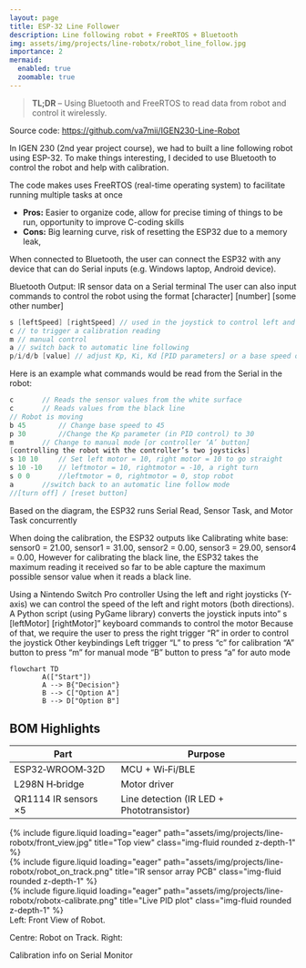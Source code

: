 ```yaml
---
layout: page
title: ESP-32 Line Follower
description: Line following robot + FreeRTOS + Bluetooth
img: assets/img/projects/line-robotx/robot_line_follow.jpg
importance: 2
mermaid:
  enabled: true
  zoomable: true
---
```


> **TL;DR** – Using Bluetooth and FreeRTOS to read data from robot and control it wirelessly. 

Source code: <https://github.com/va7mii/IGEN230-Line-Robot>


In IGEN 230 (2nd year project course), we had to built a line following robot using ESP-32. To make things interesting, I decided to use Bluetooth to control the robot and help with calibration.

The code makes uses FreeRTOS (real-time operating system) to facilitate running multiple tasks at once
* **Pros:** Easier to organize code, allow for precise timing of things to be run, opportunity to improve C-coding skills
* **Cons:** Big learning curve, risk of resetting the ESP32 due to a memory leak, 


When connected to Bluetooth, the user can connect the ESP32 with any device that can do Serial inputs (e.g. Windows laptop, Android device). 

Bluetooth Output: IR sensor data on a Serial terminal
The user can also input commands to control the robot using the format [character] [number] [some other number]

```c++
s [leftSpeed] [rightSpeed] // used in the joystick to control left and right motors
c // to trigger a calibration reading
m // manual control
a // switch back to automatic line following
p/i/d/b [value] // adjust Kp, Ki, Kd [PID parameters] or a base speed on the fly
```

Here is an example what commands would be read from the Serial in the robot:

```c++
c 		// Reads the sensor values from the white surface
c	 	// Reads values from the black line
// Robot is moving
b 45 		// Change base speed to 45
p 30 		//Change the Kp parameter (in PID control) to 30
m 		// Change to manual mode [or controller ‘A’ button]
[controlling the robot with the controller’s two joysticks]
s 10 10 	// Set left motor = 10, right motor = 10 to go straight 
s 10 -10 	// leftmotor = 10, rightmotor = -10, a right turn
s 0 0 		//leftmotor = 0, rightmotor = 0, stop robot
a 		//switch back to an automatic line follow mode
//[turn off] / [reset button]
```

Based on the diagram, the ESP32 runs Serial Read, Sensor Task, and Motor Task concurrently

When doing the calibration, the ESP32 outputs like
Calibrating white base: sensor0 = 21.00, sensor1 = 31.00, sensor2 = 0.00, sensor3 = 29.00, sensor4 = 0.00,
However for calibrating the black line, the ESP32 takes the maximum reading it received so far to be able capture the maximum possible sensor value when it reads a black line. 

Using a Nintendo Switch Pro controller
Using the left and right joysticks (Y-axis) we can control the speed of the left and right motors (both directions).
A Python script (using PyGame library) converts the joystick inputs into” s [leftMotor] [rightMotor]” keyboard commands to control the motor
Because of that, we require the user to press the right trigger “R” in order to control the joystick
Other keybindings
Left trigger “L” to press “c” for calibration
“A” button to press “m” for manual mode
“B” button to press “a” for auto mode


```mermaid
flowchart TD
        A(["Start"])
        A --> B{"Decision"}
        B --> C["Option A"]
        B --> D["Option B"]
```



## BOM Highlights

| Part | Purpose |
|------|---------|
| ESP32‑WROOM‑32D | MCU + Wi‑Fi/BLE | 
| L298N H‑bridge | Motor driver | 
| QR1114 IR sensors ×5 | Line detection (IR LED + Phototransistor) | 





<div class="row">
  <div class="col-sm mt-3">
    {% include figure.liquid loading="eager" path="assets/img/projects/line-robotx/front_view.jpg" title="Top view" class="img-fluid rounded z-depth-1" %}
  </div>
  <div class="col-sm mt-3">
    {% include figure.liquid loading="eager" path="assets/img/projects/line-robotx/robot_on_track.png" title="IR sensor array PCB" class="img-fluid rounded z-depth-1" %}
  </div>
  <div class="col-sm mt-3">
    {% include figure.liquid loading="eager" path="assets/img/projects/line-robotx/robotx-calibrate.png" title="Live PID plot" class="img-fluid rounded z-depth-1" %}
  </div>
</div>
<div class="caption">
  Left: Front View of Robot. 
  
  Centre: Robot on Track. Right: 
  
  Calibration info on Serial Monitor
</div>